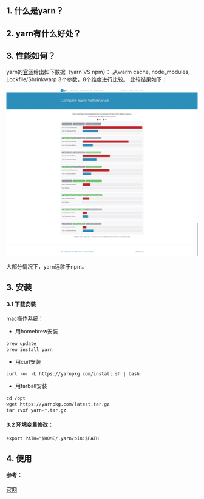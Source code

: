 ## 1. 什么是yarn？


## 2. yarn有什么好处？



## 3. 性能如何？

yarn的[官网](https://yarnpkg.com/en/compare)给出如下数据（yarn VS npm）：
从warm cache, node_modules, Lockfile/Shrinkwarp 3个参数，8个维度进行比较。
比较结果如下：

<img src="./image/yarn_vs_npm.png" width="800" alt="yarn VS npm"/>

大部分情况下，yarn远胜于npm。


## 3. 安装

#### 3.1 下载安装
mac操作系统：
- 用homebrew安装
```
brew update
brew install yarn
```
- 用curl安装
```
curl -o- -L https://yarnpkg.com/install.sh | bash
```
- 用tarball安装

```
cd /opt
wget https://yarnpkg.com/latest.tar.gz
tar zvxf yarn-*.tar.gz
```

#### 3.2 环境变量修改：
```
export PATH="$HOME/.yarn/bin:$PATH
```





## 4. 使用


#### 参考：
[官网](https://yarnpkg.com)

